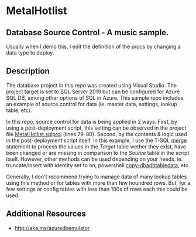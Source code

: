 # MetalHotlist
## Database Source Control - A music sample.

Usually when I demo this, I edit the definition of the procs by changing a data type to deploy.


## Description

The database project in this repo was created using Visual Studio. The project target is set to SQL Server 2019 but can be configured for Azure SQL DB, among other options of SQL in Azure. This sample repo includes an example of source control for data (ie. master data, settings, lookup table, etc). 

In this repo, source control for data is being applied in 2 ways. First, by using a post-deployment script, this setting can be observed in the project file [MetalHotlist.sqlproj](/MetalHotlist/MetalHotlist.sqlproj#L79-L80) (lines 79-80). Second, by the contents & logic used in the post-deployment script itself. In this example, I use the T-SQL [merge](https://learn.microsoft.com/sql/t-sql/statements/merge-transact-sql) statement to process the values in the _Target_ table wether they exist, have been changed or are missing in comparison to the _Source_ table in the script itself. However, other methods can be used depending on your needs. ie. truncate/insert with identity set to on, powershell [copy-dbadbtabledata](http://docs.dbatools.io/Copy-DbaDbTableData), etc. 

Generally, I don't recommend trying to manage data of many lookup tables using this method or for tables with more than few houndred rows. But, for a few settings or config tables with less than 100s of rows each this could be used. 


## Additional Resources
- http://aka.ms/azuredbemulator

